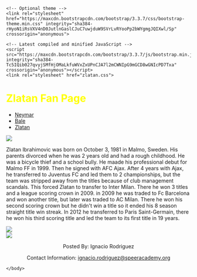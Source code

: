 <!DOCTYPE html>
<html>
<head>
	<title>Zlatan Ibrahimovic</title>
    <!-- Latest compiled and minified CSS -->
    <link rel="stylesheet" href="https://maxcdn.bootstrapcdn.com/bootstrap/3.3.7/css/bootstrap.min.css" integrity="sha384-BVYiiSIFeK1dGmJRAkycuHAHRg32OmUcww7on3RYdg4Va+PmSTsz/K68vbdEjh4u" crossorigin="anonymous">

    <!-- Optional theme -->
    <link rel="stylesheet" href="https://maxcdn.bootstrapcdn.com/bootstrap/3.3.7/css/bootstrap-theme.min.css" integrity="sha384-rHyoN1iRsVXV4nD0JutlnGaslCJuC7uwjduW9SVrLvRYooPp2bWYgmgJQIXwl/Sp" crossorigin="anonymous">

    <!-- Latest compiled and minified JavaScript -->
    <script src="https://maxcdn.bootstrapcdn.com/bootstrap/3.3.7/js/bootstrap.min.js" integrity="sha384-Tc5IQib027qvyjSMfHjOMaLkfuWVxZxUPnCJA7l2mCWNIpG9mGCD8wGNIcPD7Txa" crossorigin="anonymous"></script>
    <link rel="stylesheet" href="zlatan.css">

</head>
<body> 
        <body background="http://www.drodd.com/images15/sweden-flag7.jpg"> 
    <div>
        <h1 style="color:yellow">Zlatan Fan Page</h1>
    <ul class="nav nav-pills">
      <li role="presentation"><a href="Neymar.html">Neymar</a></li>
      <li role="presentation"><a href="Bale.html">Bale</a></li>
      <li role="presentation"><a href="zlatan.html">Zlatan</a></li>
    </ul>
    </div>
    </body>
    <img class="Garsha" src="http://wallpapercave.com/wp/7B3BNE3.jpg"> 
    <p class="Zlatan History">Zlatan Ibrahimovic was born on October 3, 1981 in Malmo, Sweden. His parents divorced when he was 2 years old and had a rough childhood. He was a bicycle thief and a school bully. He maade his professional debut for Malmo FF in 1999. Then he signed with AFC Ajax. After 4 years with Ajax, he transferred to Juventus FC and led them to 2 championships, but the team was stripped away from the titles because of club management scandals. This forced Zlatan to transfer to Inter Milan. There he won 3 titles and a league scoring crown in 2009. in 2009 he was traded to Fc Barcelona and won another title, but later was traded to AC Milan. There he won his second scoring crown but he didn't win a title so it ended his 8 season straight title win streak. In 2012 he transferred to Paris Saint-Germain, there he won his third scoring title and led the team to its first title in 19 years.
    </p>
    <div class="container">
        <div class="row">
            <div class="col-md-6">
                <img class="ZlatanManU" src="http://cdn.ghanaweb.com/imagelib/pics/90503786.295.jpg">
            </div> 
                <div class="col-md-6">
                    <img class="ZlatanSweden" src="http://i.dailymail.co.uk/i/pix/2014/09/06/1410006779690_wps_9_Sweden_s_forward_and_team.jpg">
                </div>
        </div>
    </div>
    <div class="row">
            <center>
                <footer>
                    <p> Posted By: Ignacio Rodriguez</p>
                    <p> Contact Information: <a href="ignacio.rodriguez@speeracademy.org"> ignacio.rodriguez@speeracademy.org</a></p>
                </footer>
        </center>
    </div>
        
    
    </body>
</html>
